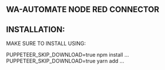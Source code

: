 ## WA-AUTOMATE NODE RED CONNECTOR


## INSTALLATION:

MAKE SURE TO INSTALL USING:


PUPPETEER_SKIP_DOWNLOAD=true npm install ...
PUPPETEER_SKIP_DOWNLOAD=true yarn add ...
